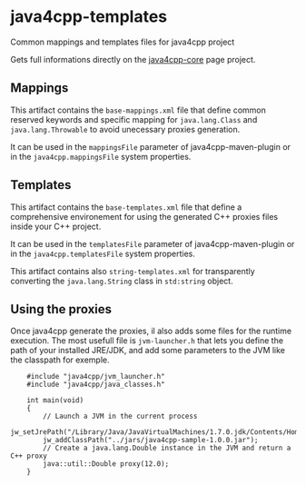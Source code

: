 java4cpp-templates
==================

Common mappings and templates files for java4cpp project

Gets full informations directly on the [java4cpp-core](https://github.com/loicoudot/java4cpp-core/wiki) page project.

## Mappings ##

This artifact contains the `base-mappings.xml` file that define 
common reserved keywords and specific mapping 
for `java.lang.Class` and `java.lang.Throwable` to avoid unecessary proxies generation.

It can be used in the `mappingsFile` parameter of java4cpp-maven-plugin 
or in the `java4cpp.mappingsFile` system properties.

## Templates ##

This artifact contains the `base-templates.xml` file that define a comprehensive 
environement for using the generated C++ proxies files inside your C++ project.

It can be used in the `templatesFile` parameter of java4cpp-maven-plugin 
or in the `java4cpp.templatesFile` system properties.

This artifact contains also `string-templates.xml` for transparently converting 
the `java.lang.String` class in `std:string` object.

## Using the proxies ##

Once java4cpp generate the proxies, il also adds some files for the runtime execution.
The most usefull file is `jvm-launcher.h` that lets you define the path 
of your installed JRE/JDK, and add some parameters to the JVM like the classpath for exemple.

		#include "java4cpp/jvm_launcher.h"
		#include "java4cpp/java_classes.h"
		
		int main(void)
		{
			// Launch a JVM in the current process
			jw_setJrePath("/Library/Java/JavaVirtualMachines/1.7.0.jdk/Contents/Home/jre/lib/server/libjvm.dylib");
			jw_addClassPath("../jars/java4cpp-sample-1.0.0.jar");
			// Create a java.lang.Double instance in the JVM and return a C++ proxy 
			java::util::Double proxy(12.0);
		}
 